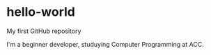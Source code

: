 # hello-world
My first GitHub repository

I'm a beginner developer, studuying Computer Programming at ACC.
